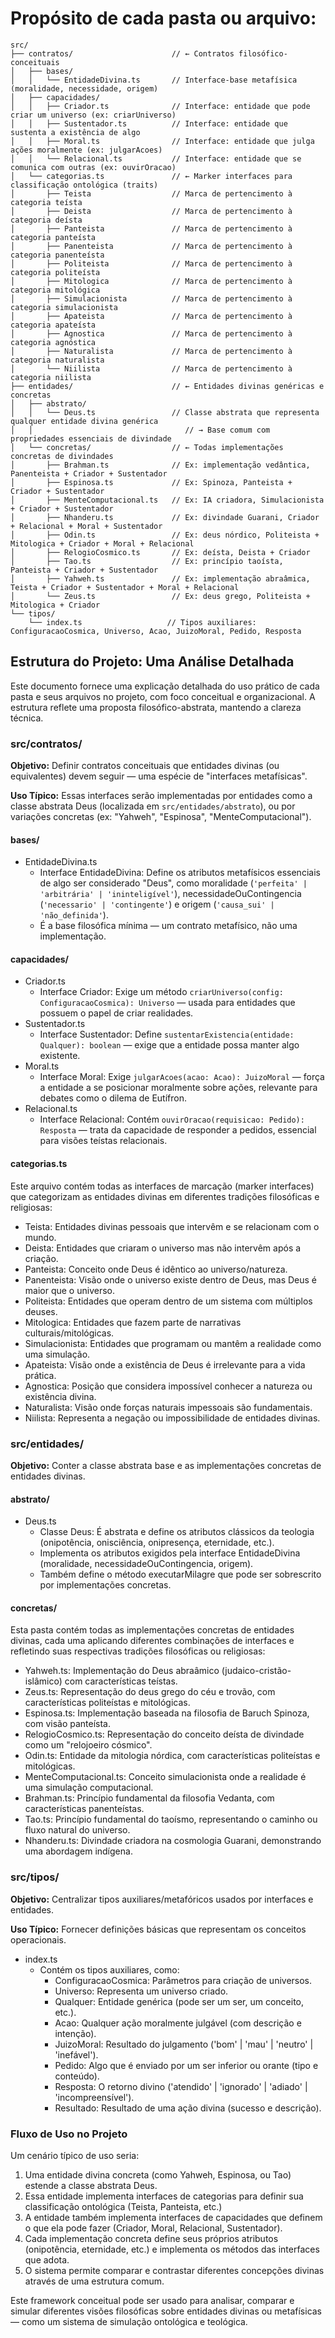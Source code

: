 # Propósito de cada pasta ou arquivo:

```
src/
├── contratos/                      // ← Contratos filosófico-conceituais
│   ├── bases/
│   │   └── EntidadeDivina.ts       // Interface-base metafísica (moralidade, necessidade, origem)
│   ├── capacidades/
│   │   ├── Criador.ts              // Interface: entidade que pode criar um universo (ex: criarUniverso)
│   │   ├── Sustentador.ts          // Interface: entidade que sustenta a existência de algo
│   │   ├── Moral.ts                // Interface: entidade que julga ações moralmente (ex: julgarAcoes)
│   │   └── Relacional.ts           // Interface: entidade que se comunica com outras (ex: ouvirOracao)
│   └── categorias.ts               // ← Marker interfaces para classificação ontológica (traits)
│       ├── Teista                  // Marca de pertencimento à categoria teísta
│       ├── Deista                  // Marca de pertencimento à categoria deísta
│       ├── Panteista               // Marca de pertencimento à categoria panteísta
│       ├── Panenteista             // Marca de pertencimento à categoria panenteísta
│       ├── Politeista              // Marca de pertencimento à categoria politeísta
│       ├── Mitologica              // Marca de pertencimento à categoria mitológica
│       ├── Simulacionista          // Marca de pertencimento à categoria simulacionista
│       ├── Apateista               // Marca de pertencimento à categoria apateísta
│       ├── Agnostica               // Marca de pertencimento à categoria agnóstica
│       ├── Naturalista             // Marca de pertencimento à categoria naturalista
│       └── Niilista                // Marca de pertencimento à categoria niilista
├── entidades/                      // ← Entidades divinas genéricas e concretas
│   ├── abstrato/
│   │   └── Deus.ts                 // Classe abstrata que representa qualquer entidade divina genérica
│   │                                  // → Base comum com propriedades essenciais de divindade
│   └── concretas/                  // ← Todas implementações concretas de divindades
│       ├── Brahman.ts              // Ex: implementação vedântica, Panenteista + Criador + Sustentador
│       ├── Espinosa.ts             // Ex: Spinoza, Panteista + Criador + Sustentador
│       ├── MenteComputacional.ts   // Ex: IA criadora, Simulacionista + Criador + Sustentador
│       ├── Nhanderu.ts             // Ex: divindade Guarani, Criador + Relacional + Moral + Sustentador
│       ├── Odin.ts                 // Ex: deus nórdico, Politeista + Mitologica + Criador + Moral + Relacional
│       ├── RelogioCosmico.ts       // Ex: deísta, Deista + Criador
│       ├── Tao.ts                  // Ex: princípio taoísta, Panteista + Criador + Sustentador
│       ├── Yahweh.ts               // Ex: implementação abraâmica, Teista + Criador + Sustentador + Moral + Relacional
│       └── Zeus.ts                 // Ex: deus grego, Politeista + Mitologica + Criador
└── tipos/
    └── index.ts                   // Tipos auxiliares: ConfiguracaoCosmica, Universo, Acao, JuizoMoral, Pedido, Resposta
```

## Estrutura do Projeto: Uma Análise Detalhada

Este documento fornece uma explicação detalhada do uso prático de cada pasta e seus arquivos no projeto, com foco conceitual e organizacional. A estrutura reflete uma proposta filosófico-abstrata, mantendo a clareza técnica.

### src/contratos/

**Objetivo:** Definir contratos conceituais que entidades divinas (ou equivalentes) devem seguir — uma espécie de "interfaces metafísicas".

**Uso Típico:** Essas interfaces serão implementadas por entidades como a classe abstrata Deus (localizada em `src/entidades/abstrato`), ou por variações concretas (ex: "Yahweh", "Espinosa", "MenteComputacional").

#### bases/

* EntidadeDivina.ts
    * Interface EntidadeDivina: Define os atributos metafísicos essenciais de algo ser considerado "Deus", como moralidade (`'perfeita' | 'arbitrária' | 'ininteligível'`), necessidadeOuContingencia (`'necessario' | 'contingente'`) e origem (`'causa_sui' | 'não_definida'`).
    * É a base filosófica mínima — um contrato metafísico, não uma implementação.

#### capacidades/

* Criador.ts
    * Interface Criador: Exige um método `criarUniverso(config: ConfiguracaoCosmica): Universo` — usada para entidades que possuem o papel de criar realidades.
* Sustentador.ts
    * Interface Sustentador: Define `sustentarExistencia(entidade: Qualquer): boolean` — exige que a entidade possa manter algo existente.
* Moral.ts
    * Interface Moral: Exige `julgarAcoes(acao: Acao): JuizoMoral` — força a entidade a se posicionar moralmente sobre ações, relevante para debates como o dilema de Eutífron.
* Relacional.ts
    * Interface Relacional: Contém `ouvirOracao(requisicao: Pedido): Resposta` — trata da capacidade de responder a pedidos, essencial para visões teístas relacionais.

#### categorias.ts

Este arquivo contém todas as interfaces de marcação (marker interfaces) que categorizam as entidades divinas em diferentes tradições filosóficas e religiosas:

* Teista: Entidades divinas pessoais que intervêm e se relacionam com o mundo.
* Deista: Entidades que criaram o universo mas não intervêm após a criação.
* Panteista: Conceito onde Deus é idêntico ao universo/natureza.
* Panenteista: Visão onde o universo existe dentro de Deus, mas Deus é maior que o universo.
* Politeista: Entidades que operam dentro de um sistema com múltiplos deuses.
* Mitologica: Entidades que fazem parte de narrativas culturais/mitológicas.
* Simulacionista: Entidades que programam ou mantêm a realidade como uma simulação.
* Apateista: Visão onde a existência de Deus é irrelevante para a vida prática.
* Agnostica: Posição que considera impossível conhecer a natureza ou existência divina.
* Naturalista: Visão onde forças naturais impessoais são fundamentais.
* Niilista: Representa a negação ou impossibilidade de entidades divinas.

### src/entidades/

**Objetivo:** Conter a classe abstrata base e as implementações concretas de entidades divinas.

#### abstrato/

* Deus.ts
    * Classe Deus: É abstrata e define os atributos clássicos da teologia (onipotência, onisciência, onipresença, eternidade, etc.).
    * Implementa os atributos exigidos pela interface EntidadeDivina (moralidade, necessidadeOuContingencia, origem).
    * Também define o método executarMilagre que pode ser sobrescrito por implementações concretas.

#### concretas/

Esta pasta contém todas as implementações concretas de entidades divinas, cada uma aplicando diferentes combinações de interfaces e refletindo suas respectivas tradições filosóficas ou religiosas:

* Yahweh.ts: Implementação do Deus abraâmico (judaico-cristão-islâmico) com características teístas.
* Zeus.ts: Representação do deus grego do céu e trovão, com características politeístas e mitológicas.
* Espinosa.ts: Implementação baseada na filosofia de Baruch Spinoza, com visão panteísta.
* RelogioCosmico.ts: Representação do conceito deísta de divindade como um "relojoeiro cósmico".
* Odin.ts: Entidade da mitologia nórdica, com características politeístas e mitológicas.
* MenteComputacional.ts: Conceito simulacionista onde a realidade é uma simulação computacional.
* Brahman.ts: Princípio fundamental da filosofia Vedanta, com características panenteístas.
* Tao.ts: Princípio fundamental do taoísmo, representando o caminho ou fluxo natural do universo.
* Nhanderu.ts: Divindade criadora na cosmologia Guarani, demonstrando uma abordagem indígena.

### src/tipos/

**Objetivo:** Centralizar tipos auxiliares/metafóricos usados por interfaces e entidades.

**Uso Típico:** Fornecer definições básicas que representam os conceitos operacionais.

* index.ts
    * Contém os tipos auxiliares, como:
        * ConfiguracaoCosmica: Parâmetros para criação de universos.
        * Universo: Representa um universo criado.
        * Qualquer: Entidade genérica (pode ser um ser, um conceito, etc.).
        * Acao: Qualquer ação moralmente julgável (com descrição e intenção).
        * JuizoMoral: Resultado do julgamento ('bom' | 'mau' | 'neutro' | 'inefável').
        * Pedido: Algo que é enviado por um ser inferior ou orante (tipo e conteúdo).
        * Resposta: O retorno divino ('atendido' | 'ignorado' | 'adiado' | 'incompreensível').
        * Resultado: Resultado de uma ação divina (sucesso e descrição).

### Fluxo de Uso no Projeto

Um cenário típico de uso seria:

1. Uma entidade divina concreta (como Yahweh, Espinosa, ou Tao) estende a classe abstrata Deus.
2. Essa entidade implementa interfaces de categorias para definir sua classificação ontológica (Teista, Panteista, etc.)
3. A entidade também implementa interfaces de capacidades que definem o que ela pode fazer (Criador, Moral, Relacional, Sustentador).
4. Cada implementação concreta define seus próprios atributos (onipotência, eternidade, etc.) e implementa os métodos das interfaces que adota.
5. O sistema permite comparar e contrastar diferentes concepções divinas através de uma estrutura comum.

Este framework conceitual pode ser usado para analisar, comparar e simular diferentes visões filosóficas sobre entidades divinas ou metafísicas — como um sistema de simulação ontológica e teológica.